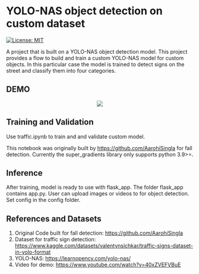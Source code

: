 # YOLO-NAS object detection on custom dataset 
[![License: MIT](https://img.shields.io/badge/License-MIT-yellow.svg)](https://opensource.org/licenses/MIT)


A project that is built on a YOLO-NAS object detection model. This project provides a flow to build and train a custom YOLO-NAS model for custom objects. In this particular case the model is trained to detect signs on the street and classify them into four categories. 

## DEMO
<div align='center'>
  
![](demo/ezgif.com-video-to-gif.gif)

</div>

## Training and Validation 
Use traffic.ipynb to train and and validate custom model. 

This notebook was originally built by https://github.com/AarohiSingla for fall detection. 
Currently the super_gradients library only supports python 3.9>=.


## Inference 
After training, model is ready to use with flask_app. The folder flask_app contains app.py. User can upload images or videos to for object detection. Set config in the config folder. 

## References and Datasets 
1) Original Code built for fall detection: https://github.com/AarohiSingla
2) Dataset for traffic sign detection: https://www.kaggle.com/datasets/valentynsichkar/traffic-signs-dataset-in-yolo-format
3) YOLO-NAS: https://learnopencv.com/yolo-nas/
4) Video for demo: https://www.youtube.com/watch?v=40xZVEFVBuE
